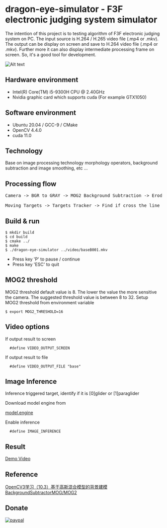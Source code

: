 # dragon-eye-simulator - F3F electronic judging system simulator

The intention of this project is to testing algorithm of F3F electronic judging system on PC. The input source is H.264 / H.265 video file (.mp4 or .mkv). The output can be display on screen and save to H.264 video file (.mp4 or .mkv). Further more it can also display intermediate processing frame on screen. So, it's a good tool for development.

![Alt text](Screenshot.png?raw=true "Screenshot")

## Hardware environment

* Intel(R) Core(TM) i5-9300H CPU @ 2.40GHz
* Nvidia graphic card which supports cuda (For example GTX1050)

## Software environment

* Ubuntu 20.04 / GCC-9 / CMake  
* OpenCV 4.4.0  
* cuda 11.0  

## Technology

Base on image processing technology morphology operators, background subtraction and image smoothing, etc ...

## Processing flow

<pre>
Camera -> BGR to GRAY -> MOG2 Background Subtraction -> Erode -> Dilate -> Find Contour -> Anti cloud -> Moving Targets  
       
Moving Targets -> Targets Tracker -> Find if cross the line
</pre>

## Build & run

```
$ mkdir build
$ cd build
$ cmake ../
$ make
$ ./dragon-eye-simulator ../video/baseB001.mkv
```

* Press key 'P' to pause / continue
* Press key 'ESC' to quit

## MOG2 threshold

MOG2 threshold default value is 8. 
The lower the value the more sensitive the camera.
The suggested threshold value is between 8 to 32.
Setup MOG2 threshold from environment variable

```
$ export MOG2_THRESHOLD=16
```

## Video options

If output result to screen

```
  #define VIDEO_OUTPUT_SCREEN
```

If output result to file

```
  #define VIDEO_OUTPUT_FILE "base"
```

## Image Inference

Inference triggered target, identify if it is [0]glider or [1]paraglider

Download model engine from

[model.engine](https://drive.google.com/file/d/1-gd8gdyl4l8k4vXObf6GFGeXYoIptAsc/view?usp=sharing)

Enable inference
```
  #define IMAGE_INFERENCE
```

## Result

[Demo Video](https://youtu.be/XU2usfSNTS0)

## Reference

[OpenCV3学习（10.3）基于高斯混合模型的背景建模BackgroundSubtractorMOG/MOG2](https://blog.csdn.net/qq_30815237/article/details/87120195)

## Donate

[![paypal](https://www.paypalobjects.com/en_US/i/btn/btn_donateCC_LG.gif)](https://paypal.me/stevegigijoe)


